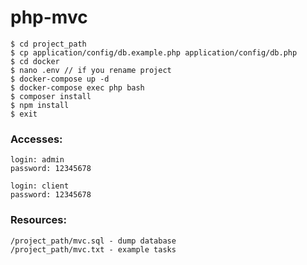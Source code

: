 # php-mvc

```
$ cd project_path
$ cp application/config/db.example.php application/config/db.php  
$ cd docker
$ nano .env // if you rename project
$ docker-compose up -d
$ docker-compose exec php bash
$ composer install
$ npm install
$ exit
```

### Accesses:
```
login: admin 
password: 12345678

login: client 
password: 12345678
```

### Resources:
```
/project_path/mvc.sql - dump database
/project_path/mvc.txt - example tasks
```
